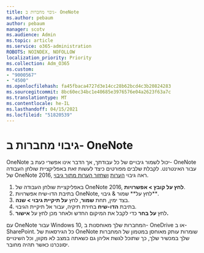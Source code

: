 ```yaml
---
title: גיבוי מחברות ב- OneNote
ms.author: pebaum
author: pebaum
manager: scotv
ms.audience: Admin
ms.topic: article
ms.service: o365-administration
ROBOTS: NOINDEX, NOFOLLOW
localization_priority: Priority
ms.collection: Adm_O365
ms.custom:
- "9000567"
- "4500"
ms.openlocfilehash: fa45fbaca4727d3e14cc28b62bcd4c3b20824283
ms.sourcegitcommit: 8bc60ec34bc1e40685e3976576e04a2623f63a7c
ms.translationtype: MT
ms.contentlocale: he-IL
ms.lasthandoff: 04/15/2021
ms.locfileid: "51820539"
---
```

# <a name="backup-notebooks-in-onenote"></a>גיבוי מחברות ב- OneNote

OneNote יכול לשמור גיבויים של כל עבודתך, אך הדבר אינו אפשרי כעת ב- OneNote עבור האינטרנט. לקבלת שלבים מפורטים כיצד לעשות זאת באפליקציית שולחן העבודה של OneNote 2016, ראה גיבוי [הערות](https://support.office.com/article/back-up-notes-f58b34b0-611d-435e-87fa-7942a1767af4#id0eaabaaa=2016,_2013,_2010) [ושחזור הערות מתוך גיבוי](https://support.microsoft.com/office/5daf9cb0-6769-4998-a5de-f044fdd0d831).

1. באפליקציית שולחן העבודה של OneNote 2016, **לחץ על קובץ > אפשרויות**.
2. בתיבת הדו-שיח אפשרויות OneNote, לחץ על** שמור & גיבוי**.
3. בצד ימין, תחת **שמור**, לחץ **על תיקיית גיבוי > שנה**.
4. בתיבת **הדו-שיח** בחירת תיקיה, עבור אל תיקיית הגיבוי.
5. לחץ **על בחר** כדי לקבל את המיקום החדש ולאחר מכן לחץ על **אישור.**

עם OneNote עבור Windows 10, המחברות שלך מאוחסנות ב- OneDrive או ב- SharePoint. כל הגירסאות של OneNote שומרות עותק מאוחסן במטמון של המחברות שלך במכשיר שלך, כך שתוכל לגשת אליהן גם כשאתה במצב לא מקוון, וכל השינויים יסונכרנו כאשר תהיה מחובר.

